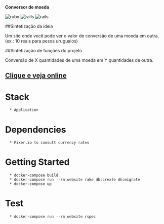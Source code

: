**Conversor de moeda**

![ruby](https://img.shields.io/badge/Ruby-2.4.1-red.svg)
![rails](https://img.shields.io/badge/Rails-5.1.0-red.svg)
![rails](https://img.shields.io/docker/automated/jrottenberg/ffmpeg.svg)

##Sintetização da ideia

Um site onde você pode ver o valor de conversão de uma moeda em outra.
(ex.: 10 reais para pesos uruguaios)

##Sintetização de funções do projeto

Conversão de X quantidades de uma moeda em Y quantidades de outra.

## [Clique e veja online](https://bc2-exchange.herokuapp.com/)

<!-- ![One Exchange](https://raw.githubusercontent.com/cheesepaulo/OneExchange/master/app/assets/images/screenshot.png) -->

# Stack
```
  * Application
```

# Dependencies
```
  * Fixer.io to consult currency rates
```

# Getting Started
```
  * docker-compose build
  * docker-compose run --rm website rake db:create db:migrate
  * docker-compose up
```

# Test
```
  * docker-compose run --rm website rspec
```
